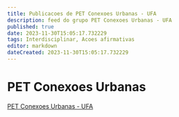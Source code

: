 ```yaml
---
title: Publicacoes de PET Conexoes Urbanas - UFA 
description: feed do grupo PET Conexoes Urbanas - UFA
published: true
date: 2023-11-30T15:05:17.732229
tags: Interdisciplinar, Acoes afirmativas
editor: markdown
dateCreated: 2023-11-30T15:05:17.732229
---
```


# PET Conexoes Urbanas
[PET Conexoes Urbanas - UFA](/grupo/175PETConexoesUrbanasUFA)